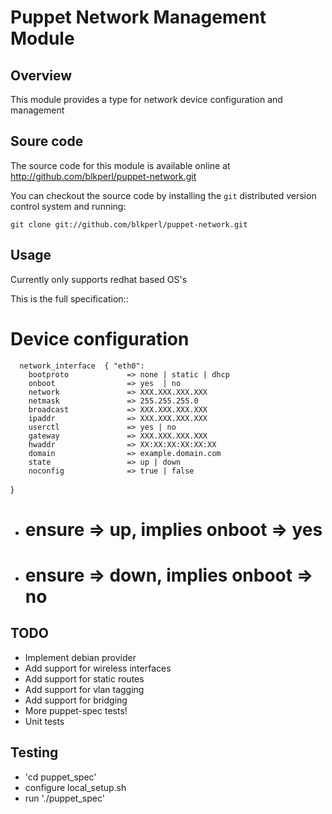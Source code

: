 Puppet Network Management Module
================================

Overview
--------

This module provides a type for network device configuration and management

Soure code
----------

The source code for this module is available online at
http://github.com/blkperl/puppet-network.git

You can checkout the source code by installing the `git` distributed version
control system and running:

    git clone git://github.com/blkperl/puppet-network.git

Usage
-----

Currently only supports redhat based OS's

This is the full specification::

  # Device configuration
      network_interface  { "eth0":
        bootproto             => none | static | dhcp   
        onboot                => yes  | no	      
        network               => XXX.XXX.XXX.XXX
        netmask               => 255.255.255.0          
        broadcast             => XXX.XXX.XXX.XXX
        ipaddr                => XXX.XXX.XXX.XXX        
        userctl               => yes | no
        gateway               => XXX.XXX.XXX.XXX        
        hwaddr                => XX:XX:XX:XX:XX:XX
        domain                => example.domain.com
        state                 => up | down
        noconfig              => true | false
   }

  *  # ensure => up, implies onboot => yes
  *  # ensure => down, implies onboot => no

TODO
----
  *  Implement debian provider
  *  Add support for wireless interfaces
  *  Add support for static routes
  *  Add support for vlan tagging
  *  Add support for bridging
  *  More puppet-spec tests!
  *  Unit tests

Testing
-------
  * 'cd puppet_spec'
  * configure local_setup.sh
  * run './puppet_spec'

